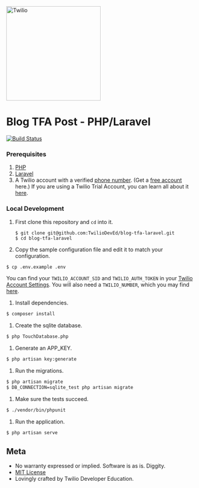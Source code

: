 <a href="https://www.twilio.com">
  <img src="https://static0.twilio.com/marketing/bundles/marketing/img/logos/wordmark-red.svg" alt="Twilio" width="250" />
</a>

# Blog TFA Post - PHP/Laravel

[![Build Status](https://travis-ci.org/TwilioDevEd/blog-tfa-laravel.svg?branch=master)](https://travis-ci.org/TwilioDevEd/blog-tfa-laravel)

### Prerequisites

1. [PHP](http://php.net/)
1. [Laravel](https://laravel.com)
1. A Twilio account with a verified [phone number](https://www.twilio.com/console/phone-numbers/incoming). (Get a
   [free account](https://www.twilio.com/try-twilio?utm_campaign=tutorials&utm_medium=readme)
   here.) If you are using a Twilio Trial Account, you can learn all about it
   [here](https://www.twilio.com/help/faq/twilio-basics/how-does-twilios-free-trial-work).


### Local Development

1. First clone this repository and `cd` into it.

   ```
   $ git clone git@github.com:TwilioDevEd/blog-tfa-laravel.git
   $ cd blog-tfa-laravel
   ```

1. Copy the sample configuration file and edit it to match your configuration.

  ```bash
  $ cp .env.example .env
  ```

 You can find your `TWILIO_ACCOUNT_SID` and `TWILIO_AUTH_TOKEN` in your
 [Twilio Account Settings](https://www.twilio.com/user/account/settings).
 You will also need a `TWILIO_NUMBER`, which you may find [here](https://www.twilio.com/user/account/phone-numbers/incoming).

1. Install dependencies.

  ```bash
  $ composer install
  ```

1. Create the sqlite database.

  ```bash
  $ php TouchDatabase.php
  ```

1. Generate an APP_KEY.

  ```bash
  $ php artisan key:generate
  ```

1. Run the migrations.

  ```bash
  $ php artisan migrate
  $ DB_CONNECTION=sqlite_test php artisan migrate
  ```

1. Make sure the tests succeed.

  ```bash
  $ ./vendor/bin/phpunit
  ```

1. Run the application.

  ```bash
  $ php artisan serve
  ```

## Meta

* No warranty expressed or implied. Software is as is. Diggity.
* [MIT License](http://www.opensource.org/licenses/mit-license.html)
* Lovingly crafted by Twilio Developer Education.